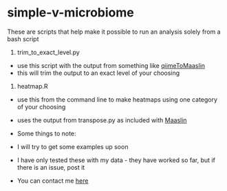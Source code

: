 # simple-v-microbiome

These are scripts that help make it possible to run an analysis solely from a bash script

1. trim_to_exact_level.py
 - use this script with the output from something like [qiimeToMaaslin](https://bitbucket.org/biobakery/qiimetomaaslin)
 - this will trim the output to an exact level of your choosing
1. heatmap.R
 - use this from the command line to make heatmaps using one category of your choosing
 - uses the output from transpose.py as included with [Maaslin](https://bitbucket.org/biobakery/maaslin/)


- Some things to note:
 - I will try to get some examples up soon
 - I have only tested these with my data - they have worked so far, but if there is an issue, post it
 - You can contact me [here](http://geoffrosen.com/contact.html)
